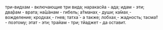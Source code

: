 три-видхам - включающие три вида; наракасйа - ада; идам - эти; два̄рам - врата; на̄ш́анам - гибель; а̄тманах̣ - души; ка̄мах̣ - вожделение; кродхах̣ - гнев; татха̄ - а также; лобхах̣ - жадность; тасма̄т - поэтому; этат - эти; трайам - три; тйаджет - да оставит.